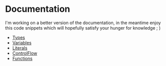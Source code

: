 
# Documentation

I'm working on a better version of the documentation,
in the meantime enjoy this code snippets which will
hopefully satisfy your hunger for knowledge ; )

- [Types](Types.md)
- [Variables](Variables.md)
- [Literals](Literals.md)
- [ControlFlow](ControlFlow.md)
- [Functions](Functions.md)

